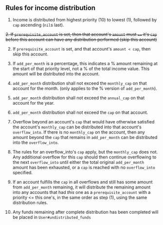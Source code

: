 ## Rules for income distribution

1. Income is distributed from highest priority (10) to lowest (1), followed by `cap` ascending (`nil`s last).

~~2. If `prerequisite_account` is set, then that account's `amount` must `==` it's `cap` before this account can have any distribution performed (skip this account)~~

2. If `prerequisite_account` is set, and that account's `amount < cap`, then skip this account.

3. If `add_per_month` is a percentage, this indicates a % amount remaining at the start of that priority level, not a % of the total income value. This amount will be distributed into the account.

4. `add_per_month` distribution shall not exceed the `monthly_cap` on that account for the month. (only applies to the % version of `add_per_month`).

5. `add_per_month` distribution shall not exceed the `annual_cap` on that account for the year.

6. `add_per_month` distribution shall not exceed the `cap` on that account.

7. Overflow beyond an account's `cap` that would have otherwise satisfied the account's `monthly_cap` can be distributed into that account's `overflow_into`. If there is no `monthly_cap` on the account, then any amount beyond the `cap` that remains in `add_per_month` can be distributed into the `overflow_into`.

8. The rules for an overflow_into's `cap` apply, but the `monthly_cap` does not. Any additional overflow for this `cap` should then continue overflowing to the next `overflow_into` until either the total original `add_per_month` amount has been exhausted, or a `cap` is reached with no `overflow_into` specified.

98. If an account fulfills the `cap` in all overflows and still has some amount from `add_per_month` remaining, it will distribute the remaining amount into any accounts that had *this* one as a `prerequisite_account` with a priority <= this one's, in the same order as step (1), using the same distribution rules.

10. Any funds remaining after complete distribution has been completed will be placed in `User#undistributed_funds`

